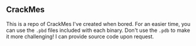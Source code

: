 ## CrackMes
This is a repo of CrackMes I've created when bored. For an easier time, you can use the `.pbd` files included with each binary. Don't use the `.pdb` to make it more challenging! I can provide source code upon request. 
